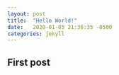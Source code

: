 ```yaml
---
layout: post
title:  "Hello World!"
date:   2020-01-05 21:36:35 -0500
categories: jekyll
---
```

## First post
